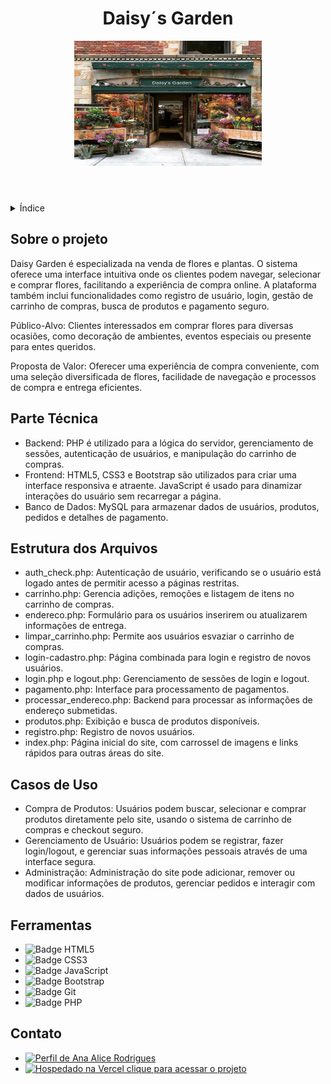 <!DOCTYPE html>
<html lang="pt-br">
<head>
    <meta charset="UTF-8">
    <meta name="viewport" content="width=device-width, initial-scale=1.0">
    <meta name="description" content="Daisy Garden é especializada na venda de flores e plantas, oferecendo uma plataforma online para uma experiência de compra intuitiva e segura.">
    <meta name="keywords" content="flores, plantas, e-commerce, Daisy Garden, compra online">
    <meta name="author" content="Ana Alice Rodrigues">
    
</head>
<body>

<header>
    <h1>Daisy´s Garden</h1>
    <img src="/img/loja.jpg" alt="Fachada da loja Daisy's Garden" width="300" height="200">
</header>

<details>
    <summary>Índice</summary>
    <ol>
        <li><a href="#sobre-o-projeto">Sobre o projeto</a></li>
        <li><a href="#parte-tecnica">Parte Técnica</a></li>
        <li><a href="#estrutura-dos-arquivos">Estrutura dos Arquivos</a></li>
        <li><a href="#casos-de-uso">Casos de Uso</a></li>
        <li><a href="#ferramentas">Ferramentas</a></li>
        <li><a href="#contato">Contato</a></li>
    </ol>
</details>

<section id="sobre-o-projeto">
    <h2>Sobre o projeto</h2>
    <p>
       Daisy Garden é especializada na venda de flores e plantas. O sistema oferece uma interface intuitiva onde os clientes podem navegar, selecionar e comprar flores, facilitando a experiência de compra online. A plataforma também inclui funcionalidades como registro de usuário, login, gestão de carrinho de compras, busca de produtos e pagamento seguro.
    </p>
    <p>
        Público-Alvo: Clientes interessados em comprar flores para diversas ocasiões, como decoração de ambientes, eventos especiais ou presente para entes queridos.
    </p>
    <p>
        Proposta de Valor: Oferecer uma experiência de compra conveniente, com uma seleção diversificada de flores, facilidade de navegação e processos de compra e entrega eficientes.
    </p>
</section>

<section id="parte-tecnica">
    <h2>Parte Técnica</h2>
    <ul>
        <li>Backend: PHP é utilizado para a lógica do servidor, gerenciamento de sessões, autenticação de usuários, e manipulação do carrinho de compras.</li>
        <li>Frontend: HTML5, CSS3 e Bootstrap são utilizados para criar uma interface responsiva e atraente. JavaScript é usado para dinamizar interações do usuário sem recarregar a página.</li>
        <li>Banco de Dados: MySQL para armazenar dados de usuários, produtos, pedidos e detalhes de pagamento.</li>
    </ul>
</section>

<section id="estrutura-dos-arquivos">
    <h2>Estrutura dos Arquivos</h2>
    <ul>
        <li>auth_check.php: Autenticação de usuário, verificando se o usuário está logado antes de permitir acesso a páginas restritas.</li>
        <li>carrinho.php: Gerencia adições, remoções e listagem de itens no carrinho de compras.</li>
        <li>endereco.php: Formulário para os usuários inserirem ou atualizarem informações de entrega.</li>
        <li>limpar_carrinho.php: Permite aos usuários esvaziar o carrinho de compras.</li>
        <li>login-cadastro.php: Página combinada para login e registro de novos usuários.</li>
        <li>login.php e logout.php: Gerenciamento de sessões de login e logout.</li>
        <li>pagamento.php: Interface para processamento de pagamentos.</li>
        <li>processar_endereco.php: Backend para processar as informações de endereço submetidas.</li>
        <li>produtos.php: Exibição e busca de produtos disponíveis.</li>
        <li>registro.php: Registro de novos usuários.</li>
        <li>index.php: Página inicial do site, com carrossel de imagens e links rápidos para outras áreas do site.</li>
    </ul>
</section>

<section id="casos-de-uso">
    <h2>Casos de Uso</h2>
    <ul>
        <li>Compra de Produtos: Usuários podem buscar, selecionar e comprar produtos diretamente pelo site, usando o sistema de carrinho de compras e checkout seguro.</li>
        <li>Gerenciamento de Usuário: Usuários podem se registrar, fazer login/logout, e gerenciar suas informações pessoais através de uma interface segura.</li>
        <li>Administração: Administração do site pode adicionar, remover ou modificar informações de produtos, gerenciar pedidos e interagir com dados de usuários.</li>
    </ul>
</section>

<section id="ferramentas">
    <h2>Ferramentas</h2>
    <ul>
        <li><img src="https://img.shields.io/badge/HTML-239120?style=for-the-badge&logo=html5&logoColor=white" alt="Badge HTML5"></li>
        <li><img src="https://img.shields.io/badge/CSS3-1572B6?style=for-the-badge&logo=css3&logoColor=white" alt="Badge CSS3"></li>
        <li><img src="https://img.shields.io/badge/JavaScript-F7DF1E?style=for-the-badge&logo=javascript&logoColor=black" alt="Badge JavaScript"></li>
        <li><img src="https://img.shields.io/badge/Bootstrap-563D7C?style=for-the-badge&logo=bootstrap&logoColor=white" alt="Badge Bootstrap"></li>
        <li><img src="https://img.shields.io/badge/GIT-E44C30?style=for-the-badge&logo=git&logoColor=white" alt="Badge Git"></li>
        <li><img src="https://img.shields.io/badge/PHP-777BB4?style=for-the-badge&logo=php&logoColor=white" alt="Badge PHP"></li>
    </ul>
</section>

<section id="contato">
    <h2>Contato</h2>
    <ul>
        <li><a href="https://linktr.ee/anaeanali5" target="_blank"><img src="https://img.shields.io/badge/Ana_Alice_Rodrigues-blue?style=for-the-badge" alt="Perfil de Ana Alice Rodrigues"></a></li>
        <li><a href="" target="_blank"><img src="https://img.shields.io/badge/Vercel-000000?style=for-the-badge&logo=vercel&logoColor=white" alt="Hospedado na Vercel"> clique para acessar o projeto</a></li>
    </ul>
</section>

</body>
</html>
